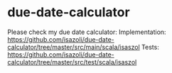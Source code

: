 # due-date-calculator
Please check my due date calculator:
Implementation: https://github.com/isazoli/due-date-calculator/tree/master/src/main/scala/isaszol
Tests: https://github.com/isazoli/due-date-calculator/tree/master/src/test/scala/isaszol
